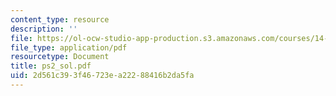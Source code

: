 ```yaml
---
content_type: resource
description: ''
file: https://ol-ocw-studio-app-production.s3.amazonaws.com/courses/14-20-industrial-organization-and-public-policy-spring-2003/2d561c393f46723ea22288416b2da5fa_ps2_sol.pdf
file_type: application/pdf
resourcetype: Document
title: ps2_sol.pdf
uid: 2d561c39-3f46-723e-a222-88416b2da5fa
---
```


